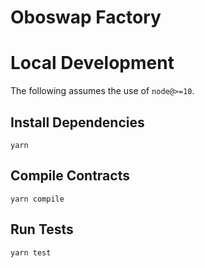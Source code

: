  # Oboswap Factory


# Local Development

The following assumes the use of `node@>=10`.

## Install Dependencies

`yarn`

## Compile Contracts

`yarn compile`

## Run Tests

`yarn test`